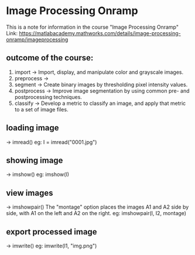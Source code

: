 # Image Processing Onramp #
This is a note for information in the course "Image Processing Onramp"
Link: https://matlabacademy.mathworks.com/details/image-processing-onramp/imageprocessing

## outcome of the course:
1. import -> Import, display, and manipulate color and grayscale images.
2. preprocess -> 
3. segment -> Create binary images by thresholding pixel intensity values.
4. postprocess -> Improve image segmentation by using common pre- and postprocessing techniques.
5. classify -> Develop a metric to classify an image, and apply that metric to a set of image files.

## loading image ## 
-> imread()
eg: I = imread("0001.jpg")

## showing image ## 
-> imshow()
eg: imshow(I)

## view images
-> imshowpair()
The "montage" option places the images A1 and A2 side by side, with A1 on the left and A2 on the right.
eg: imshowpair(I, I2, montage)

## export processed image
-> imwrite()
eg: imwrite(I1, "img.png")